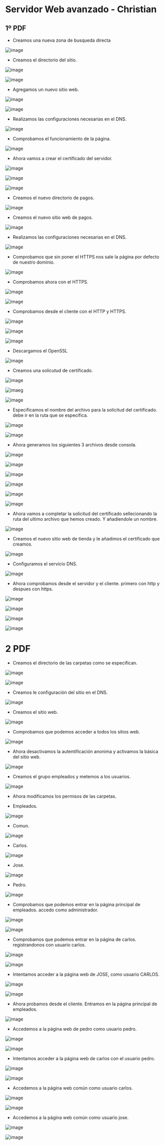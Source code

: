 # Servidor Web avanzado - Christian #

## 1º PDF ##

- Creamos una nueva zona de busqueda directa

![image](https://github.com/christianjmx/SRD_christian/blob/main/Tema%204/ISS%20Windows/ISS%20Avanzado/IMG1/1.png)

- Creamos el directorio del sitio.

![image](https://github.com/christianjmx/SRD_christian/blob/main/Tema%204/ISS%20Windows/ISS%20Avanzado/IMG1/2.png)

![image](https://github.com/christianjmx/SRD_christian/blob/main/Tema%204/ISS%20Windows/ISS%20Avanzado/IMG1/3.png)

- Agregamos un nuevo sitio web.

![image](https://github.com/christianjmx/SRD_christian/blob/main/Tema%204/ISS%20Windows/ISS%20Avanzado/IMG1/4.png)

![image](https://github.com/christianjmx/SRD_christian/blob/main/Tema%204/ISS%20Windows/ISS%20Avanzado/IMG1/5.png)

- Realizamos las configuraciones necesarias en el DNS.

![image](https://github.com/christianjmx/SRD_christian/blob/main/Tema%204/ISS%20Windows/ISS%20Avanzado/IMG1/6.png)

- Comprobamos el funcionamiento de la página.

![image](https://github.com/christianjmx/SRD_christian/blob/main/Tema%204/ISS%20Windows/ISS%20Avanzado/IMG1/7.png)

- Ahora vamos a crear el certificado del servidor.

![image](https://github.com/christianjmx/SRD_christian/blob/main/Tema%204/ISS%20Windows/ISS%20Avanzado/IMG1/8.png)

![image](https://github.com/christianjmx/SRD_christian/blob/main/Tema%204/ISS%20Windows/ISS%20Avanzado/IMG1/9.png)

![image](https://github.com/christianjmx/SRD_christian/blob/main/Tema%204/ISS%20Windows/ISS%20Avanzado/IMG1/10.png)

- Creamos el nuevo directorio de pagos.

![image](https://github.com/christianjmx/SRD_christian/blob/main/Tema%204/ISS%20Windows/ISS%20Avanzado/IMG1/11.png)

- Creamos el nuevo sitio web de pagos.

![image](https://github.com/christianjmx/SRD_christian/blob/main/Tema%204/ISS%20Windows/ISS%20Avanzado/IMG1/12.png)

- Realizamos las configuraciones necesarias en el DNS.

![image](https://github.com/christianjmx/SRD_christian/blob/main/Tema%204/ISS%20Windows/ISS%20Avanzado/IMG1/13.png)

- Comprobamos que sin poner el HTTPS nos sale la página por defecto de nuestro dominio.

![image](https://github.com/christianjmx/SRD_christian/blob/main/Tema%204/ISS%20Windows/ISS%20Avanzado/IMG1/14.png)

- Comprobamos ahora con el HTTPS.

![image](https://github.com/christianjmx/SRD_christian/blob/main/Tema%204/ISS%20Windows/ISS%20Avanzado/IMG1/15.png)

![image](https://github.com/christianjmx/SRD_christian/blob/main/Tema%204/ISS%20Windows/ISS%20Avanzado/IMG1/16.png)

- Comprobamos desde el cliente con el HTTP y HTTPS.

![image](https://github.com/christianjmx/SRD_christian/blob/main/Tema%204/ISS%20Windows/ISS%20Avanzado/IMG1/17.png)

![image](https://github.com/christianjmx/SRD_christian/blob/main/Tema%204/ISS%20Windows/ISS%20Avanzado/IMG1/18.png)

![image](https://github.com/christianjmx/SRD_christian/blob/main/Tema%204/ISS%20Windows/ISS%20Avanzado/IMG1/19.png)


- Descargamos el OpenSSL 

![image](https://github.com/christianjmx/SRD_christian/blob/main/Tema%204/ISS%20Windows/ISS%20Avanzado/IMG1/20.png)

- Creamos una solicutud de certificado.

![image](https://github.com/christianjmx/SRD_christian/blob/main/Tema%204/ISS%20Windows/ISS%20Avanzado/IMG1/21.png)

![imaeg](https://github.com/christianjmx/SRD_christian/blob/main/Tema%204/ISS%20Windows/ISS%20Avanzado/IMG1/22.png)

![image](https://github.com/christianjmx/SRD_christian/blob/main/Tema%204/ISS%20Windows/ISS%20Avanzado/IMG1/23.png)

- Especificamos el nombre del archivo para la solicitud del certificado. debe ir en la ruta que se especifica.

![image](https://github.com/christianjmx/SRD_christian/blob/main/Tema%204/ISS%20Windows/ISS%20Avanzado/IMG1/24.png)

![image](https://github.com/christianjmx/SRD_christian/blob/main/Tema%204/ISS%20Windows/ISS%20Avanzado/IMG1/25.png)

- Ahora generamos los siguientes 3 archivos desde consola.

![image](https://github.com/christianjmx/SRD_christian/blob/main/Tema%204/ISS%20Windows/ISS%20Avanzado/IMG1/26.png)

![image](https://github.com/christianjmx/SRD_christian/blob/main/Tema%204/ISS%20Windows/ISS%20Avanzado/IMG1/27.png)

![image](https://github.com/christianjmx/SRD_christian/blob/main/Tema%204/ISS%20Windows/ISS%20Avanzado/IMG1/28.png)

![image](https://github.com/christianjmx/SRD_christian/blob/main/Tema%204/ISS%20Windows/ISS%20Avanzado/IMG1/29.png)

![image](https://github.com/christianjmx/SRD_christian/blob/main/Tema%204/ISS%20Windows/ISS%20Avanzado/IMG1/30.png)

![image](https://github.com/christianjmx/SRD_christian/blob/main/Tema%204/ISS%20Windows/ISS%20Avanzado/IMG1/31.png)

- Ahora vamos a completar la solicitud del certificado sellecionando la ruta del ultimo archivo que hemos creado. Y añadiendole un nombre.

![image](https://github.com/christianjmx/SRD_christian/blob/main/Tema%204/ISS%20Windows/ISS%20Avanzado/IMG1/32.png)

- Creamos el nuevo sitio web de tienda y le añadimos el certificado que creamos.

![image](https://github.com/christianjmx/SRD_christian/blob/main/Tema%204/ISS%20Windows/ISS%20Avanzado/IMG1/33.png)

- Configuramos el servicio DNS.

![image](https://github.com/christianjmx/SRD_christian/blob/main/Tema%204/ISS%20Windows/ISS%20Avanzado/IMG1/34.png)

- Ahora comprobamos desde el servidor y el cliente. primero con http y despues con https.

![image](https://github.com/christianjmx/SRD_christian/blob/main/Tema%204/ISS%20Windows/ISS%20Avanzado/IMG1/35.png)

![image](https://github.com/christianjmx/SRD_christian/blob/main/Tema%204/ISS%20Windows/ISS%20Avanzado/IMG1/36.png)

![image](https://github.com/christianjmx/SRD_christian/blob/main/Tema%204/ISS%20Windows/ISS%20Avanzado/IMG1/37.png)

![image](https://github.com/christianjmx/SRD_christian/blob/main/Tema%204/ISS%20Windows/ISS%20Avanzado/IMG1/38.png)


# 2 PDF #

- Creamos el directorio de las carpetas como se especifican.

![image](https://github.com/christianjmx/SRD_christian/blob/main/Tema%204/ISS%20Windows/ISS%20Avanzado/IMG2/1.png)

![image](https://github.com/christianjmx/SRD_christian/blob/main/Tema%204/ISS%20Windows/ISS%20Avanzado/IMG2/2.png)

- Creamos le configuración del sitio en el DNS.

![image](https://github.com/christianjmx/SRD_christian/blob/main/Tema%204/ISS%20Windows/ISS%20Avanzado/IMG2/3.png)

- Creamos el sitio web.

![image](https://github.com/christianjmx/SRD_christian/blob/main/Tema%204/ISS%20Windows/ISS%20Avanzado/IMG2/4.png)

- Comprobamos que podemos acceder a todos los sitios web.

![image](https://github.com/christianjmx/SRD_christian/blob/main/Tema%204/ISS%20Windows/ISS%20Avanzado/IMG2/5.png)

- Ahora desactivamos la autentificación anonima y activamos la básica del sitio web.

![image](https://github.com/christianjmx/SRD_christian/blob/main/Tema%204/ISS%20Windows/ISS%20Avanzado/IMG2/6.png)

- Creamos el grupo empleados y metemos a los usuarios.

![image](https://github.com/christianjmx/SRD_christian/blob/main/Tema%204/ISS%20Windows/ISS%20Avanzado/IMG2/7.png)

- Ahora modificamos los permisos de las carpetas.

- Empleados.

![image](https://github.com/christianjmx/SRD_christian/blob/main/Tema%204/ISS%20Windows/ISS%20Avanzado/IMG2/8.png)

- Comun.

![image](https://github.com/christianjmx/SRD_christian/blob/main/Tema%204/ISS%20Windows/ISS%20Avanzado/IMG2/9.png)

- Carlos.

![image](https://github.com/christianjmx/SRD_christian/blob/main/Tema%204/ISS%20Windows/ISS%20Avanzado/IMG2/10.png)

- Jose.

![image](https://github.com/christianjmx/SRD_christian/blob/main/Tema%204/ISS%20Windows/ISS%20Avanzado/IMG2/11.png)

- Pedro.

![image](https://github.com/christianjmx/SRD_christian/blob/main/Tema%204/ISS%20Windows/ISS%20Avanzado/IMG2/12.png)

- Comprobamos que podemos entrar en la página principal de empleados. accedo como administrador.

![image](https://github.com/christianjmx/SRD_christian/blob/main/Tema%204/ISS%20Windows/ISS%20Avanzado/IMG2/13.png)

![image](https://github.com/christianjmx/SRD_christian/blob/main/Tema%204/ISS%20Windows/ISS%20Avanzado/IMG2/14.png)

- Comprobamos que podemos entrar en la página de carlos. registrandonos con usuario carlos.

![image](https://github.com/christianjmx/SRD_christian/blob/main/Tema%204/ISS%20Windows/ISS%20Avanzado/IMG2/15.png)

![image](https://github.com/christianjmx/SRD_christian/blob/main/Tema%204/ISS%20Windows/ISS%20Avanzado/IMG2/16.png)

- Intentamos acceder a la página web de JOSE, como usuario CARLOS.

![image](https://github.com/christianjmx/SRD_christian/blob/main/Tema%204/ISS%20Windows/ISS%20Avanzado/IMG2/17.png)

![image](https://github.com/christianjmx/SRD_christian/blob/main/Tema%204/ISS%20Windows/ISS%20Avanzado/IMG2/18.png)

- Ahora probamos desde el cliente. Entramos en la página principal de empleados.

![image](https://github.com/christianjmx/SRD_christian/blob/main/Tema%204/ISS%20Windows/ISS%20Avanzado/IMG2/19.png)

- Accedemos a la página web de pedro como usuario pedro.

![image](https://github.com/christianjmx/SRD_christian/blob/main/Tema%204/ISS%20Windows/ISS%20Avanzado/IMG2/20.png)

![image](https://github.com/christianjmx/SRD_christian/blob/main/Tema%204/ISS%20Windows/ISS%20Avanzado/IMG2/21.png)

- Intentamos acceder a la página web de carlos con el usuario pedro.

![image](https://github.com/christianjmx/SRD_christian/blob/main/Tema%204/ISS%20Windows/ISS%20Avanzado/IMG2/22.png)

![image](https://github.com/christianjmx/SRD_christian/blob/main/Tema%204/ISS%20Windows/ISS%20Avanzado/IMG2/23.png)

- Accedemos a la página web común como usuario carlos.

![image](https://github.com/christianjmx/SRD_christian/blob/main/Tema%204/ISS%20Windows/ISS%20Avanzado/IMG2/24.png)

![image](https://github.com/christianjmx/SRD_christian/blob/main/Tema%204/ISS%20Windows/ISS%20Avanzado/IMG2/25.png)

- Accedemos a la página web común como usuario jose.

![image](https://github.com/christianjmx/SRD_christian/blob/main/Tema%204/ISS%20Windows/ISS%20Avanzado/IMG2/26.png)

![image](https://github.com/christianjmx/SRD_christian/blob/main/Tema%204/ISS%20Windows/ISS%20Avanzado/IMG2/27.png)


